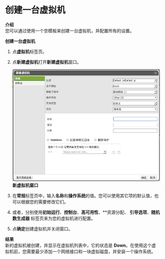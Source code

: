 # 创建一台虚拟机

**介绍**<br/>
您可以通过使用一个空模板来创建一台虚拟机，并配置所有的设置。

**创建一台虚拟机**
1. 点**虚拟机**标签页。

2. 点**新建虚拟机**打开**新建虚拟机**窗口。

   ![newVM](../images/newVM.png)
   **新虚拟机窗口**

3. 在**常规**标签页中，输入**名称**和**操作系统**的值。您可以使用其它项的默认值，也可以根据您的需要修改它们。

4. 或者，分别使用**初始运行**、**控制台**、**高可用性**、**资源分配、 **引导选项**、**随机数生成器** 标签页来为您的虚拟机进行配置。

5. 点**确定**创建虚拟机并关闭窗口。

**结果**<br/>
新的虚拟机被创建，并显示在虚拟机列表中，它的状态是 **Down**。在使用这个虚拟机前，您需要最少添加一个网络接口和一块虚拟磁盘，并安装一个操作系统。
